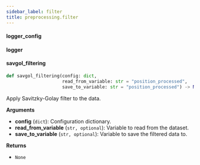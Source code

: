 ```yaml
---
sidebar_label: filter
title: preprocessing.filter
---
```


#### logger\_config

#### logger

#### savgol\_filtering

```python
def savgol_filtering(config: dict,
                     read_from_variable: str = "position_processed",
                     save_to_variable: str = "position_processed") -> None
```

Apply Savitzky-Golay filter to the data.

**Arguments**

* **config** (`dict`): Configuration dictionary.
* **read_from_variable** (`str, optional`): Variable to read from the dataset.
* **save_to_variable** (`str, optional`): Variable to save the filtered data to.

**Returns**

* `None`

